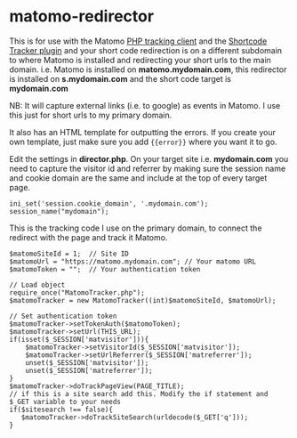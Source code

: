 # matomo-redirector
This is for use with the Matomo [PHP tracking client](https://github.com/matomo-org/matomo-php-tracker) and the [Shortcode Tracker plugin](https://github.com/mgazdzik/plugin-ShortcodeTracker) and your short code redirection is on a different subdomain to where Matomo is installed and redirecting your short urls to the main domain.
i.e. Matomo is installed on **matomo.mydomain.com**, this redirector is installed on **s.mydomain.com** and the short code target is **mydomain.com**

NB: It will capture external links (i.e. to google) as events in Matomo. I use this just for short urls to my primary domain.

It also has an HTML template for outputting the errors. If you create your own template, just make sure you add `{{error}}` where you want it to go.

Edit the settings in **director.php**. On your target site i.e. **mydomain.com** you need to capture the visitor id and referrer by making sure the session name and cookie domain are the same and include at the top of every target page.
```
ini_set('session.cookie_domain', '.mydomain.com');
session_name("mydomain");
```
This is the tracking code I use on the primary domain, to connect the redirect with the page and track it Matomo.
```
$matomoSiteId = 1;  // Site ID
$matomoUrl = "https://matomo.mydomain.com"; // Your matomo URL
$matomoToken = "";  // Your authentication token

// Load object
require_once("MatomoTracker.php");
$matomoTracker = new MatomoTracker((int)$matomoSiteId, $matomoUrl);
    
// Set authentication token
$matomoTracker->setTokenAuth($matomoToken);
$matomoTracker->setUrl(THIS_URL);
if(isset($_SESSION['matvisitor'])){
    $matomoTracker->setVisitorId($_SESSION['matvisitor']);
    $matomoTracker->setUrlReferrer($_SESSION['matreferrer']);
    unset($_SESSION['matvisitor']);
    unset($_SESSION['matreferrer']);
}
$matomoTracker->doTrackPageView(PAGE_TITLE);
// if this is a site search add this. Modify the if statement and $_GET variable to your needs
if($sitesearch !== false){
   $matomoTracker->doTrackSiteSearch(urldecode($_GET['q']));
}
```
